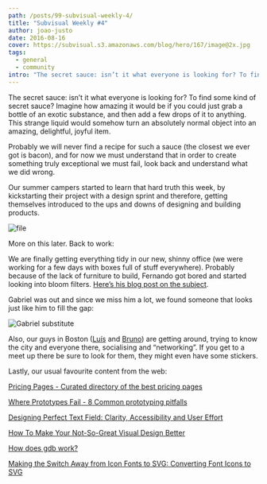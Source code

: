 ```yaml
---
path: /posts/99-subvisual-weekly-4/
title: "Subvisual Weekly #4"
author: joao-justo
date: 2016-08-16
cover: https://subvisual.s3.amazonaws.com/blog/hero/167/image@2x.jpg
tags:
  - general
  - community
intro: "The secret sauce: isn’t it what everyone is looking for? To find some kind of secret sauce? Imagine how amazing it would be if you could just grab a bottle of an exotic substance, and then add a few drops of it to anything. This strange liquid would somehow turn an absolutely normal object into an amazing, delightful, joyful item."
---
```


The secret sauce: isn’t it what everyone is looking for? To find some kind of secret sauce? Imagine how amazing it would be if you could just grab a bottle of an exotic substance, and then add a few drops of it to anything. This strange liquid would somehow turn an absolutely normal object into an amazing, delightful, joyful item.

Probably we will never find a recipe for such a sauce (the closest we ever got is bacon), and for now we must understand that in order to create something truly exceptional we must fail, look back and understand what we did wrong.

Our summer campers started to learn that hard truth this week, by kickstarting their project with a design sprint and therefore, getting themselves introduced to the ups and downs of designing and building products.

![file](https://subvisual.s3.amazonaws.com/blog/post_image/160/image-1471349823757.jpg)

More on this later. Back to work:

We are finally getting everything tidy in our new, shinny office (we were working for a few days with boxes full of stuff everywhere). Probably because of the lack of furniture to build, Fernando got bored and started looking into bloom filters. [Here’s his blog post on the subject](https://subvisual.co/blog/posts/96-a-look-into-bloom-filters-with-ruby).

Gabriel was out and since we miss him a lot, we found someone that looks just like him to fill the gap:

![Gabriel substitute](https://subvisual.s3.amazonaws.com/blog/post_image/159/image-1471105847664.jpg)

Also, our guys in Boston ([Luís](https://twitter.com/zamith) and [Bruno](https://twitter.com/azevedo_252)) are getting around, trying to know the city and everyone there, socialising and “networking”. If you get to a meet up there be sure to look for them, they might even have some stickers.

Lastly, our usual favourite content from the web:

[Pricing Pages - Curated directory of the best pricing pages](http://pricingpages.xyz/?utm_source=codropscollective)

[Where Prototypes Fail - 8 Common prototyping pitfalls](https://blog.five.agency/where-prototypes-fail-be4a95f7d9a0#.tbitmayys)

[Designing Perfect Text Field: Clarity, Accessibility and User Effort](https://uxplanet.org/designing-perfect-text-field-clarity-accessibility-and-user-effort-d03c1e26004b#.nn84x9nd2)

[How To Make Your Not-So-Great Visual Design Better](https://medium.com/facebook-design/how-to-make-your-not-so-great-visual-design-better-67972eee3825#.j50wprygj)

[How does gdb work?](http://jvns.ca/blog/2016/08/10/how-does-gdb-work/)

[Making the Switch Away from Icon Fonts to SVG: Converting Font Icons to SVG](https://sarasoueidan.com/blog/icon-fonts-to-svg/)


